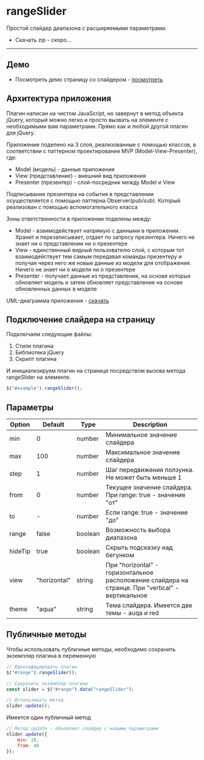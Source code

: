 # rangeSlider
Простой слайдер диапазона с расширяемыми параметрами.
* Скачать zip - скоро...
***

## Демо
* Посмотреть демо страницу со слайдером - [посмотреть](https://madnessjs.github.io/range-slider/)

## Архитектура приложения
Плагин написан на чистом JavaScript, но завернут в метод объекта jQuery, который можно легко и просто вызвать на элементе с необходимыми вам параметрами. Прямо как и любой другой плагин для jQuery.  

Приложение поделено на 3 слоя, реализованные с помощью классов, в соответствии с паттерном проектирование MVP (Model-View-Presenter), где:
* Model (модель) - данные приложения
* View (представление) - внешний вид приложения
* Presenter (презентер) - слой-посредник между Model и View

Подписывание презентера на события в представлении осуществляется с помощью паттерна Observer(pub/sub). Который реализован с помощью вспомогательного класса

Зоны ответственности в приложении поделены между:
* Model - взаимодействует напрямую с данными в приложении. Хранит и перезаписывает, отдает по запросу презентера. Ничего не знает ни о представлении ни о презентере
* View - единственный видный пользователю слой, с которым тот взаимодействует тем самым передавая команды презентеру и получая через него же новые данные из модели для отображения. Ничего не знает ни о модели ни о презентере
* Presenter - получает данные из представления, на основе которых обновляет модель и затем обновляет представление на основе обновленных данных в моделе

UML-диаграмма приложения - [скачать](https://yadi.sk/d/ORytuO_5Luvzrg)

## Подключение слайдера на страницу
Подключаем следующие файлы:
1. Стили плагина
2. Библиотека jQuery
3. Скрипт плагина

И инициализируем плагин на странице посредством вызова метода rangeSlider на элементе.  
```javascript
$("#example").rangeSlider();
```

## Параметры

| Option | Default | Type | Description |
| --- | --- | --- | --- |
| min | 0 | number | Минимальное значение слайдера |
| max | 100 | number | Максимальное значение слайдера |
| step | 1 | number | Шаг передвижения ползунка. Не может быть меньше 1 |
| from | 0 | number | Текущее значение слайдера. При range: true - значение "от" |
| to | - | number | Если range: true - значение "до" |
| range | false | boolean | Возможность выбора диапазона |
| hideTip | true | boolean | Скрыть подсказку над бегунком |
| view | "horizontal" | string | При "horizontal" - горизонтальное расположение слайдера на странце. При "vertical" - вертикальное |
| theme | "aqua" | string | Тема слайдера. Имеется две темы - auqa и red |

## Публичные методы
Чтобы использовать публичные методы, необходимо сохранить экземпляр плагина в переменную
```javascript
// Идентифицировать плагин
$("#range").rangeSlider();

// Сохранить экземпляр плагина
const slider = $("#range").data("rangeSlider");

// Использовать метод
slider.update();
```
Имеется один публичный метод
```javascript
// Метод update - обновляет слайдер с новыми параметрами
slider.update({
    min: 10,
    from: 40
});
```
